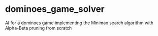 # dominoes_game_solver
AI for a dominoes game implementing the Minimax search algorithm with Alpha-Beta pruning from scratch 
